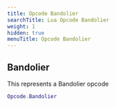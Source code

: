 ```yaml
---
title: Opcode Bandolier
searchTitle: Lua Opcode Bandolier
weight: 1
hidden: true
menuTitle: Opcode Bandolier
---
```

## Bandolier

This represents a Bandolier opcode
```lua
Opcode.Bandolier
```